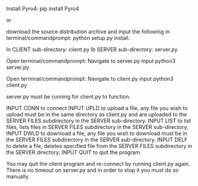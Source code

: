 Install Pyro4:
pip install Pyro4

or

download the source distribution archive 
and input the following in terminal/commandprompt:
python setup.py install.

In CLIENT sub-directory:
client.py
Ib SERVER sub-directory:
server.py

Open terminal/commandprompt:
Navigate to server.py
input python3 server.py

Open terminal/commandprompt:
Navigate to client.py
input python3 client.py

server.py must be running for client.py to function.

INPUT CONN to connect
INPUT UPLD to upload a file, any file you wish to upload must be in the same directory as client.py and are uploaded to the SERVER FILES subdirectory in the SERVER sub-directory.
INPUT LIST to list files, lists files in SERVER FILES subdirectory in the SERVER sub-directory.
INPUT DWLD to download a file, any file you wish to download must be in the SERVER FILES subdirectory in the SERVER sub-directory.
INPUT DELF to delete a file, deletes specified file from the SERVER FILES subdirectory in the SERVER directory.
INPUT QUIT to quit the program.

You may quit the client program and re-connect by running client.py again.
There is no timeout on server.py and in order to stop it you must do so manually.